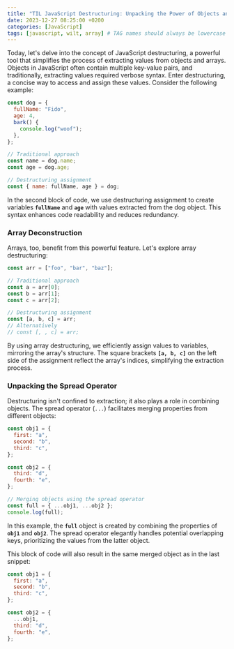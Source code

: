 ```yaml
---
title: "TIL JavaScript Destructuring: Unpacking the Power of Objects and Arrays"
date: 2023-12-27 08:25:00 +0200
categories: [JavaScript]
tags: [javascript, wilt, array] # TAG names should always be lowercase
---
```


Today, let's delve into the concept of JavaScript destructuring, a powerful tool that simplifies the process of extracting values from objects and arrays.
Objects in JavaScript often contain multiple key-value pairs, and traditionally, extracting values required verbose syntax. Enter destructuring, a concise way to access and assign these values. Consider the following example:

```javascript
const dog = {
  fullName: "Fido",
  age: 4,
  bark() {
    console.log("woof");
  },
};

// Traditional approach
const name = dog.name;
const age = dog.age;

// Destructuring assignment
const { name: fullName, age } = dog;
```

In the second block of code, we use destructuring assignment to create variables **`fullName`** and **`age`** with values extracted from the dog object. This syntax enhances code readability and reduces redundancy.

### Array Deconstruction

Arrays, too, benefit from this powerful feature. Let's explore array destructuring:

```javascript
const arr = ["foo", "bar", "baz"];

// Traditional approach
const a = arr[0];
const b = arr[1];
const c = arr[2];

// Destructuring assignment
const [a, b, c] = arr;
// Alternatively
// const [, , c] = arr;
```

By using array destructuring, we efficiently assign values to variables, mirroring the array's structure. The square brackets **`[a, b, c]`** on the left side of the assignment reflect the array's indices, simplifying the extraction process.

### Unpacking the Spread Operator

Destructuring isn't confined to extraction; it also plays a role in combining objects. The spread operator (`...`) facilitates merging properties from different objects:

```javascript
const obj1 = {
  first: "a",
  second: "b",
  third: "c",
};

const obj2 = {
  third: "d",
  fourth: "e",
};

// Merging objects using the spread operator
const full = { ...obj1, ...obj2 };
console.log(full);
```

In this example, the **`full`** object is created by combining the properties of **`obj1`** and **`obj2`**. The spread operator elegantly handles potential overlapping keys, prioritizing the values from the latter object.

This block of code will also result in the same merged object as in the last snippet:

```javascript
const obj1 = {
  first: "a",
  second: "b",
  third: "c",
};

const obj2 = {
  ...obj1,
  third: "d",
  fourth: "e",
};
```
